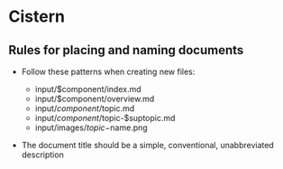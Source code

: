 # Cistern

## Rules for placing and naming documents

 - Follow these patterns when creating new files:
   - input/$component/index.md
   - input/$component/overview.md
   - input/$component/$topic.md
   - input/$component/$topic-$suptopic.md
   - input/images/$topic-$name.png

 - The document title should be a simple, conventional, unabbreviated
   description
